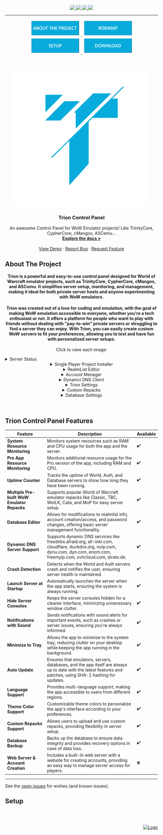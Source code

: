 <div id="top"></div>

<div align="center">
  <a href="https://github.com/fIyingPhoenix/TrionControlPanel/graphs/contributors">
    <img src="https://img.shields.io/github/contributors/fIyingPhoenix/TrionControlPanel.svg?style=for-the-badge">
  </a>
  <a href="https://github.com/fIyingPhoenix/TrionControlPanel/graphs/forks">
    <img src="https://img.shields.io/github/forks/fIyingPhoenix/TrionControlPanel.svg?style=for-the-badge">
  </a>
  <a href="https://github.com/fIyingPhoenix/TrionControlPanel/graphs/members">
    <img src="https://img.shields.io/github/stars/fIyingPhoenix/TrionControlPanel.svg?style=for-the-badge">
  </a>
  <a href="https://github.com/fIyingPhoenix/TrionControlPanel/issues">
    <img src="https://img.shields.io/github/issues/fIyingPhoenix/TrionControlPanel.svg?style=for-the-badge">
  </a>
</div>

----

<div align="center">
  <a href="#About" title="ABOUT THE PROJECT">
    <img src="/Resources/icons/gitPic/aboutButton.png" width="170" height="55">
  </a>
  <a href="#Roadmap" title="ROADMAP">
    <img src="/Resources/icons/gitPic/roadmapButton.png" width="170" height="55">
  </a>
  <a href="#Setup" title="SETUP">
    <img src="/Resources/icons/gitPic/setupButton.png" width="170" height="55"> </a>
  
  <a href="https://flying-phoenix.dev/" title="DOWNLOAD">
    <img src="/Resources/icons/gitPic/downloadButton.png" width="170" height="55">
  </a>
  <br /><br /><br /><br />
</div>

<div align="center">
  <a href="#">
    <img src="/Resources/icons/logo/TrionLogo.png" alt="Logo" width="450" height="450">
  </a>

  <h3 align="center">Trion Control Panel</h3>

  <p align="center">
    An awesome Control Panel for WoW Emulator projects! Like TrinityCore, CypherCore, cMangos, ASCemu...
    <br />
    <a href="https://github.com/fIyingPhoenix/TrionControlPanel/"><strong>Explore the docs »</strong></a>
    <br /><br />
    <a href="https://github.com/fIyingPhoenix/TrionControlPanel">View Demo</a>
    ·
    <a href="https://github.com/fIyingPhoenix/TrionControlPanel/issues">Report Bug</a>
    ·
    <a href="https://github.com/fIyingPhoenix/TrionControlPanel/issues">Request Feature</a>
  </p>
</div>

<div id="About"></div>

## About The Project

<div align="center">
  <h4 align="center">Trion is a powerful and easy-to-use control panel designed for World of Warcraft emulator projects, such as TrinityCore, CypherCore, cMangos, and ASCemu. It simplifies server setup, monitoring, and management, making it ideal for both private server hosts and anyone experimenting with WoW emulators.</h4>
    <h4 align="center">Trion was created out of a love for coding and emulation, with the goal of making WoW emulation accessible to everyone, whether you're a tech enthusiast or not. It offers a platform for people who want to play with friends without dealing with "pay-to-win" private servers or struggling to find a server they can enjoy. With Trion, you can easily create custom WoW servers to fit your preferences, allowing you to test and have fun with personalized server setups.</h4>
  <p align="center"> 
    Click to view each image:
  </p>
  <details align="left">
    <summary>Server Status</summary>
    <img src="https://github.com/user-attachments/assets/247c830f-5979-4450-ba71-aeda21a9584a" alt="Image 1"/>
  </details>
  
  <details>
    <summary>Single Player Project Installer</summary>
    <img src="https://github.com/user-attachments/assets/96d003a4-c6fb-49cc-9757-bf54c7e72e99" alt="Image 2"/> 
  </details>
  
  <details>
    <summary>RealmList Editor</summary>
    <img src="https://github.com/user-attachments/assets/1d0ccc72-2363-4a7a-8102-f8558949ed86" alt="Image 3"/>
  </details>
  
  <details>
    <summary>Account Menager</summary>
    <img src="https://github.com/user-attachments/assets/efecc311-dedf-4008-885c-1034191ba4c2" alt="Image 4"/>
  </details>
  
  <details>
    <summary>Dynamci DNS Client</summary>
    <img src="https://github.com/user-attachments/assets/8fd56af3-2bf7-48e8-9996-cc0500b7d24f" alt="Image 5"/>
  </details>
  
  <details>
    <summary>Trion Settings</summary>
    <img src="https://github.com/user-attachments/assets/a9abdda5-5f2c-48ac-bde1-3b3d0219a826" alt="Image 6"/>
  </details>
   
  <details>
    <summary>Custom Repacks</summary>
    <img src="https://github.com/user-attachments/assets/a258e974-8d93-4239-8e80-2b589924b71e" alt="Image 7"/>
  </details>
    
  <details>
    <summary>Database Settings</summary>
    <img src="https://github.com/user-attachments/assets/a8ca31e9-19ba-4131-9bf8-b94251e911b2" alt="Image 8"/>
  </details>
  
  <br />
  <br />
  
</div>

<div id="Roadmap"></div>

## Trion Control Panel Features

| Feature                                   | Description                                                                                                                                                       | Available |
|-------------------------------------------|-------------------------------------------------------------------------------------------------------------------------------------------------------------------|-----------|
| **System Resource Monitoring**            | Monitors system resources such as RAM and CPU usage for both the app and the server.                                                                              | ✔️         |
| **Pro App Resource Monitoring**           | Monitors additional resource usage for the Pro version of the app, including RAM and CPU.                                                                        | ✔️         |
| **Uptime Counter**                        | Tracks the uptime of World, Auth, and Database servers to show how long they have been running.                                                                  | ✔️         |
| **Multiple Pre-built WoW Emulator Repacks** | Supports popular World of Warcraft emulator repacks like Classic, TBC, WotLK, Cata, and MoP for easy server setup.                                                | ✔️         |
| **Database Editor**                       | Allows for modifications to realmlist info, account creation/access, and password changes, offering basic server management functionality.                        | ✔️         |
| **Dynamic DNS Server Support**            | Supports dynamic DNS services like freednbs.afraid.org, all-inkl.com, cloudflare, duckdns.org, noip.com, dynu.com, dyn.com, enom.com, freemyip.com, ovhcloud.com, strato.de. | ✔️         |
| **Crash Detection**                       | Detects when the World and Auth servers crash and notifies the user, ensuring server health is maintained.                                                        | ✔️         |
| **Launch Server at Startup**              | Automatically launches the server when the app starts, ensuring the system is always running.                                                                     | ✔️         |
| **Hide Server Consoles**                  | Keeps the server consoles hidden for a cleaner interface, minimizing unnecessary window clutter.                                                                 | ✔️         |
| **Notifications with Sound**              | Sends notifications with sound alerts for important events, such as crashes or server issues, ensuring you're always informed.                                      | ✔️         |
| **Minimize to Tray**                      | Allows the app to minimize to the system tray, reducing clutter on your desktop while keeping the app running in the background.                                   | ✔️         |
| **Auto Update**                            | Ensures that emulators, servers, databases, and the app itself are always up to date with the latest features and patches, using SHA-1 hashing for updates.         | ✔️         |
| **Language Support**                      | Provides multi-language support, making the app accessible to users from different regions.                                                                       | ✔️         |
| **Theme Color Support**                   | Customizable theme colors to personalize the app's interface according to your preferences.                                                                     | ✔️         |
| **Custom Repacks Support**                | Allows users to upload and use custom repacks, providing flexibility in server setup.                                                                              | ✔️         |
| **Database Backup**                       | Backs up the database to ensure data integrity and provides recovery options in case of data loss.                                                                | ✔️         |
| **Web Server & Account Creation**         | Includes a built-in web server with a website for creating accounts, providing an easy way to manage server access for players.                                    | ❌         |

---


See the [open issues](https://github.com/fIyingPhoenix/TrionControlPanel/issues) for wishes (and known issues).

<div id="Setup"></div>

## Setup

<br /><br />

<div align="right">
  <a href="#top" title="BACK TO TOP">
    <img src="https://user-images.githubusercontent.com/81469821/144744079-114c852a-56b1-4fe2-a668-3df2140a6cf7.png" alt="Logo" width="80" height="20">
  </a>
</div>
<br />
